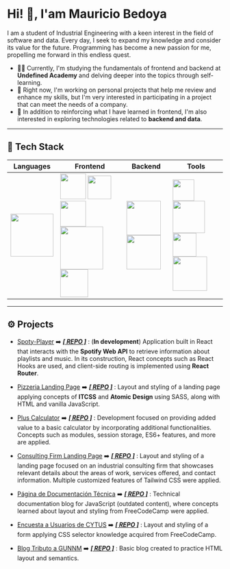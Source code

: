 # Hi! 👋, I'am Mauricio Bedoya

I am a student of Industrial Engineering with a keen interest in the field of software and data. Every day, I seek to expand my knowledge and consider its value for the future. Programming has become a new passion for me, propelling me forward in this endless quest.

- 👨‍💻 Currently, I'm studying the fundamentals of frontend and backend at **Undefined Academy** and delving deeper into the topics through self-learning.
- 🔭 Right now, I'm working on personal projects that help me review and enhance my skills, but I'm very interested in participating in a project that can meet the needs of a company.
- 🌱 In addition to reinforcing what I have learned in frontend, I'm also interested in exploring technologies related to **backend and data**.

---

## 🔧 Tech Stack

| Languages | Frontend | Backend | Tools       |
| ------------------------- | -------- | --- | ------------------ |
| <img src="https://img.shields.io/badge/-JavaScript-000000?style=flat&logo=javascript" style="width: 100px;"> | <img src="https://img.shields.io/badge/-Html-000000?style=flat&logo=html5" style="width: 60px;">  <img src="https://img.shields.io/badge/-CSS-000000?style=flat&logo=css3" style="width: 55px;"> <img src="https://img.shields.io/badge/-Sass-000000?style=flat&logo=sass" style="width: 60px;"> <img src="https://img.shields.io/badge/-TailwindCSS-000000?style=flat&logo=tailwindcss" style="width: 100px;"> <img src="https://img.shields.io/badge/-React-000000?style=flat&logo=react" style="width: 65px;">| <img src="https://img.shields.io/badge/-Node.js-000000?style=flat&logo=node.js" style="width: 80px;"> <img src="https://img.shields.io/badge/-Express-000000?style=flat&logo=express" style="width: 80px;"> |<img src="https://img.shields.io/badge/-Git-000000?style=flat&logo=git" style="width: 50px;"> <img src="https://img.shields.io/badge/-GitHub-000000?style=flat&logo=github" style="width: 75px;"> <img src="https://img.shields.io/badge/-VSC-000000?style=flat&logo=visualstudiocode" style="width: 55px;"> <img src="https://img.shields.io/badge/Ubuntu-000000?style=flat&logo=Ubuntu" style="width: 80px;">|

---

## ⚙️ Projects

- [Spoty-Player](https://spoty-player.vercel.app/) ➡️ [**_[ REPO ]_**](https://github.com/MauBedoya/spoty-player)
  : (**In development**) Application built in React that interacts with the **Spotify Web API** to retrieve information about playlists and music. In its construction, React concepts such as React Hooks are used, and client-side routing is implemented using **React Router**.

- [Pizzeria Landing Page](https://thepizzeria.vercel.app/) ➡️ [**_[ REPO ]_**](https://github.com/MauBedoya/pizzeria-lp)
  : Layout and styling of a landing page applying concepts of **ITCSS** and **Atomic Design** using SASS, along with HTML and vanilla JavaScript.

- [Plus Calculator](https://plus-calculator.vercel.app/) ➡️ [**_[ REPO ]_**](https://github.com/MauBedoya/plus-calculator)
  : Development focused on providing added value to a basic calculator by incorporating additional functionalities. Concepts such as modules, session storage, ES6+ features, and more are applied.

- [Consulting Firm Landing Page](https://consulting-firm-landign-page.vercel.app/) ➡️ [**_[ REPO ]_**](https://github.com/MauBedoya/consulting-firm-landign-page)
  : Layout and styling of a landing page focused on an industrial consulting firm that showcases relevant details about the areas of work, services offered, and contact information. Multiple customized features of Tailwind CSS were applied.

- [Página de Documentación Técnica](https://maubedoya.github.io/documentacion-tecnica/) ➡️ [**_[ REPO ]_**](https://github.com/MauBedoya/documentacion-tecnica)
  : Technical documentation blog for JavaScript (outdated content), where concepts learned about layout and styling from FreeCodeCamp were applied.

- [Encuesta a Usuarios de CYTUS](https://maubedoya.github.io/survey-form-cytus/surveyForm.html) ➡️ [**_[ REPO ]_**](https://github.com/MauBedoya/survey-form-cytus)
  : Layout and styling of a form applying CSS selector knowledge acquired from FreeCodeCamp.

- [Blog Tributo a GUNNM](https://maubedoya.github.io/pagina-tributo-GUNNM/GUNNM.html) ➡️ [**_[ REPO ]_**](https://github.com/MauBedoya/pagina-tributo-GUNNM)
  : Basic blog created to practice HTML layout and semantics.
